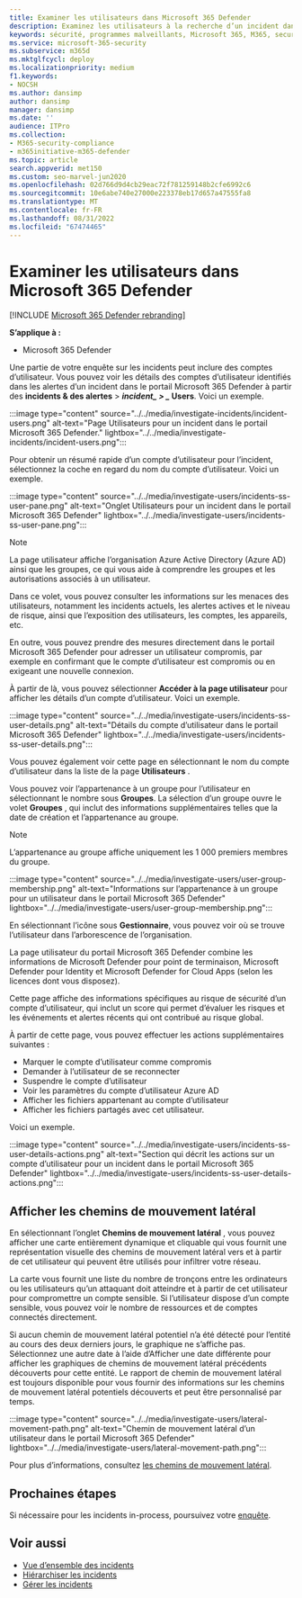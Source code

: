 ```yaml
---
title: Examiner les utilisateurs dans Microsoft 365 Defender
description: Examinez les utilisateurs à la recherche d’un incident dans le portail Microsoft 365 Defender.
keywords: sécurité, programmes malveillants, Microsoft 365, M365, security center, monitor, rapport, identités, données, appareils, applications, incident, analyse, réponse
ms.service: microsoft-365-security
ms.subservice: m365d
ms.mktglfcycl: deploy
ms.localizationpriority: medium
f1.keywords:
- NOCSH
ms.author: dansimp
author: dansimp
manager: dansimp
ms.date: ''
audience: ITPro
ms.collection:
- M365-security-compliance
- m365initiative-m365-defender
ms.topic: article
search.appverid: met150
ms.custom: seo-marvel-jun2020
ms.openlocfilehash: 02d766d9d4cb29eac72f781259148b2cfe6992c6
ms.sourcegitcommit: 10e6abe740e27000e223378eb17d657a47555fa8
ms.translationtype: MT
ms.contentlocale: fr-FR
ms.lasthandoff: 08/31/2022
ms.locfileid: "67474465"
---
```

# <a name="investigate-users-in-microsoft-365-defender"></a>Examiner les utilisateurs dans Microsoft 365 Defender

[!INCLUDE [Microsoft 365 Defender rebranding](../includes/microsoft-defender.md)]

**S’applique à :**

- Microsoft 365 Defender

Une partie de votre enquête sur les incidents peut inclure des comptes d’utilisateur. Vous pouvez voir les détails des comptes d’utilisateur identifiés dans les alertes d’un incident dans le portail Microsoft 365 Defender à partir des **incidents & des alertes** \> **_incident_*_ \> _* Users**. Voici un exemple.

:::image type="content" source="../../media/investigate-incidents/incident-users.png" alt-text="Page Utilisateurs pour un incident dans le portail Microsoft 365 Defender." lightbox="../../media/investigate-incidents/incident-users.png":::

Pour obtenir un résumé rapide d’un compte d’utilisateur pour l’incident, sélectionnez la coche en regard du nom du compte d’utilisateur. Voici un exemple.

:::image type="content" source="../../media/investigate-users/incidents-ss-user-pane.png" alt-text="Onglet Utilisateurs pour un incident dans le portail Microsoft 365 Defender" lightbox="../../media/investigate-users/incidents-ss-user-pane.png":::

> [!NOTE]
> La page utilisateur affiche l’organisation Azure Active Directory (Azure AD) ainsi que les groupes, ce qui vous aide à comprendre les groupes et les autorisations associés à un utilisateur.

Dans ce volet, vous pouvez consulter les informations sur les menaces des utilisateurs, notamment les incidents actuels, les alertes actives et le niveau de risque, ainsi que l’exposition des utilisateurs, les comptes, les appareils, etc.

En outre, vous pouvez prendre des mesures directement dans le portail Microsoft 365 Defender pour adresser un utilisateur compromis, par exemple en confirmant que le compte d’utilisateur est compromis ou en exigeant une nouvelle connexion.

À partir de là, vous pouvez sélectionner **Accéder à la page utilisateur** pour afficher les détails d’un compte d’utilisateur. Voici un exemple.

:::image type="content" source="../../media/investigate-users/incidents-ss-user-details.png" alt-text="Détails du compte d’utilisateur dans le portail Microsoft 365 Defender" lightbox="../../media/investigate-users/incidents-ss-user-details.png":::

Vous pouvez également voir cette page en sélectionnant le nom du compte d’utilisateur dans la liste de la page **Utilisateurs** .

Vous pouvez voir l’appartenance à un groupe pour l’utilisateur en sélectionnant le nombre sous **Groupes**. La sélection d’un groupe ouvre le volet **Groupes** , qui inclut des informations supplémentaires telles que la date de création et l’appartenance au groupe.

> [!NOTE]
> L’appartenance au groupe affiche uniquement les 1 000 premiers membres du groupe.

:::image type="content" source="../../media/investigate-users/user-group-membership.png" alt-text="Informations sur l’appartenance à un groupe pour un utilisateur dans le portail Microsoft 365 Defender" lightbox="../../media/investigate-users/user-group-membership.png":::

En sélectionnant l’icône sous **Gestionnaire**, vous pouvez voir où se trouve l’utilisateur dans l’arborescence de l’organisation.

La page utilisateur du portail Microsoft 365 Defender combine les informations de Microsoft Defender pour point de terminaison, Microsoft Defender pour Identity et Microsoft Defender for Cloud Apps (selon les licences dont vous disposez).

Cette page affiche des informations spécifiques au risque de sécurité d’un compte d’utilisateur, qui inclut un score qui permet d’évaluer les risques et les événements et alertes récents qui ont contribué au risque global.

À partir de cette page, vous pouvez effectuer les actions supplémentaires suivantes :

- Marquer le compte d’utilisateur comme compromis
- Demander à l’utilisateur de se reconnecter
- Suspendre le compte d’utilisateur
- Voir les paramètres du compte d’utilisateur Azure AD
- Afficher les fichiers appartenant au compte d’utilisateur
- Afficher les fichiers partagés avec cet utilisateur.

Voici un exemple.

:::image type="content" source="../../media/investigate-users/incidents-ss-user-details-actions.png" alt-text="Section qui décrit les actions sur un compte d’utilisateur pour un incident dans le portail Microsoft 365 Defender" lightbox="../../media/investigate-users/incidents-ss-user-details-actions.png":::

## <a name="view-lateral-movement-paths"></a>Afficher les chemins de mouvement latéral

En sélectionnant l’onglet **Chemins de mouvement latéral** , vous pouvez afficher une carte entièrement dynamique et cliquable qui vous fournit une représentation visuelle des chemins de mouvement latéral vers et à partir de cet utilisateur qui peuvent être utilisés pour infiltrer votre réseau.

La carte vous fournit une liste du nombre de tronçons entre les ordinateurs ou les utilisateurs qu’un attaquant doit atteindre et à partir de cet utilisateur pour compromettre un compte sensible. Si l’utilisateur dispose d’un compte sensible, vous pouvez voir le nombre de ressources et de comptes connectés directement.

Si aucun chemin de mouvement latéral potentiel n’a été détecté pour l’entité au cours des deux derniers jours, le graphique ne s’affiche pas. Sélectionnez une autre date à l’aide d’Afficher une date différente pour afficher les graphiques de chemins de mouvement latéral précédents découverts pour cette entité. Le rapport de chemin de mouvement latéral est toujours disponible pour vous fournir des informations sur les chemins de mouvement latéral potentiels découverts et peut être personnalisé par temps.

:::image type="content" source="../../media/investigate-users/lateral-movement-path.png" alt-text="Chemin de mouvement latéral d’un utilisateur dans le portail Microsoft 365 Defender" lightbox="../../media/investigate-users/lateral-movement-path.png":::

Pour plus d’informations, consultez [les chemins de mouvement latéral](/defender-for-identity/use-case-lateral-movement-path).

## <a name="next-steps"></a>Prochaines étapes

Si nécessaire pour les incidents in-process, poursuivez votre [enquête](investigate-incidents.md).

## <a name="see-also"></a>Voir aussi

- [Vue d’ensemble des incidents](incidents-overview.md)
- [Hiérarchiser les incidents](incident-queue.md)
- [Gérer les incidents](manage-incidents.md)
